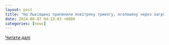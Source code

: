 ```yaml
---
layout: post
title: "На Львівщині припинили повітряну тривогу, оголошену через загрозу від ударних БпЛА"
date: 2024-08-07 04:13:03 +0000
categories: [news]
---
```


[Читати далі](https://dailylviv.com/news/sytuatsiyi-i-pryhody/na-lvivshchyni-prypynyly-povitryanu-tryvohu-oholoshenu-cherez-zahrozu-vid-udarnykh-bpla-126628)
